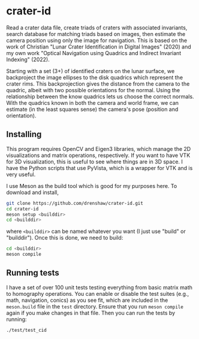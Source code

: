 # crater-id
Read a crater data file, create triads of craters with associated invariants, search database for matching triads based on images, then estimate the camera position using only the image for navigation. This is based on the work of Christian "Lunar Crater Identification in Digital Images" (2020) and my own work "Optical Navigation using Quadrics and Indirect Invariant Indexing" (2022).

Starting with a set (3+) of identified craters on the lunar surface, we backproject the image ellipses to the disk quadrics which represent the crater rims. This backprojection gives the distance from the camera to the quadric, albeit with two possible orientations for the normal. Using the relationship between the know quadrics lets us choose the correct normals. With the quadrics known in both the camera and world frame, we can estimate (in the least squares sense) the camera's pose (position and orientation).

## Installing
This program requires OpenCV and Eigen3 libraries, which manage the 2D visualizations and matrix operations, respectively. If you want to have VTK for 3D visualization, this is useful to see where things are in 3D space. I have the Python scripts that use PyVista, which is a wrapper for VTK and is very useful. 

I use Meson as the build tool which is good for my purposes here. To download and install,

```bash
git clone https://github.com/drenshaw/crater-id.git
cd crater-id
meson setup <builddir>
cd <builddir>
```
where ```<builddir>``` can be named whatever you want (I just use "build" or "builddir"). Once this is done, we need to build:

```bash
cd <builddir>
meson compile
```

## Running tests
I have a set of over 100 unit tests testing everything from basic matrix math to homography operations. You can enable or disable the test suites (e.g., math, navigation, conics) as you see fit, which are included in the `meson.build` file in the `test` directory. Ensure that you run `meson compile` again if you make changes in that file. Then you can run the tests by running:

```bash
./test/test_cid
```
